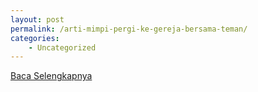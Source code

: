 ```yaml
---
layout: post
permalink: /arti-mimpi-pergi-ke-gereja-bersama-teman/
categories:
    - Uncategorized
---
```


[Baca Selengkapnya](/10)